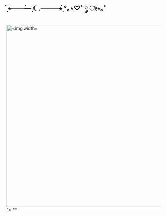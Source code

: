 ## ๋࣭ ⭑────࣪ ִֶָ☾.────⭑๋࣭  °｡⋆♡˚ ༘ ೀ⋆｡˚

<picture>
 <source media="(prefers-color-scheme: dark)" srcset="YOUR-DARKMODE-IMAGE">
 <source media="(prefers-color-scheme: light)" srcset="YOUR-LIGHTMODE-IMAGE">
 <img alt="<img width="798" height="592" alt="image" src="https://github.com/user-attachments/assets/3753380e-98bc-4a73-bc43-8e48695de16e" />
">
</picture>**
<!--
**miffiee0/miffiee0** is a ✨ _special_ ✨ repository because its `README.md` (this file) appears on your GitHub profile.

Here are some ideas to get you started:

- 🔭 I’m currently working on ...
- 🌱 I’m currently learning ...
- 👯 I’m looking to collaborate on ...
- 🤔 I’m looking for help with ...
- 💬 Ask me about ...
- 📫 How to reach me: ...
- 😄 Pronouns: ...
- ⚡ Fun fact: ...
-->
